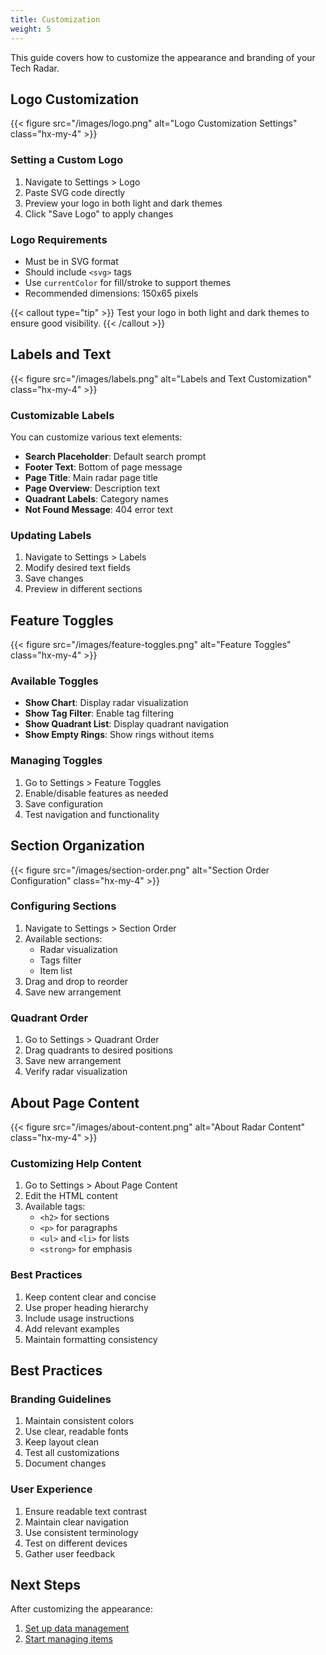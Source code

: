 ```yaml
---
title: Customization
weight: 5
---
```


This guide covers how to customize the appearance and branding of your Tech Radar.

## Logo Customization

{{< figure src="/images/logo.png" alt="Logo Customization Settings" class="hx-my-4" >}}

### Setting a Custom Logo

1. Navigate to Settings > Logo
2. Paste SVG code directly
3. Preview your logo in both light and dark themes
4. Click "Save Logo" to apply changes

### Logo Requirements

- Must be in SVG format
- Should include `<svg>` tags
- Use `currentColor` for fill/stroke to support themes
- Recommended dimensions: 150x65 pixels

{{< callout type="tip" >}}
Test your logo in both light and dark themes to ensure good visibility.
{{< /callout >}}

## Labels and Text

{{< figure src="/images/labels.png" alt="Labels and Text Customization" class="hx-my-4" >}}

### Customizable Labels

You can customize various text elements:

- **Search Placeholder**: Default search prompt
- **Footer Text**: Bottom of page message
- **Page Title**: Main radar page title
- **Page Overview**: Description text
- **Quadrant Labels**: Category names
- **Not Found Message**: 404 error text

### Updating Labels

1. Navigate to Settings > Labels
2. Modify desired text fields
3. Save changes
4. Preview in different sections

## Feature Toggles

{{< figure src="/images/feature-toggles.png" alt="Feature Toggles" class="hx-my-4" >}}

### Available Toggles

- **Show Chart**: Display radar visualization
- **Show Tag Filter**: Enable tag filtering
- **Show Quadrant List**: Display quadrant navigation
- **Show Empty Rings**: Show rings without items

### Managing Toggles

1. Go to Settings > Feature Toggles
2. Enable/disable features as needed
3. Save configuration
4. Test navigation and functionality

## Section Organization

{{< figure src="/images/section-order.png" alt="Section Order Configuration" class="hx-my-4" >}}

### Configuring Sections

1. Navigate to Settings > Section Order
2. Available sections:
   - Radar visualization
   - Tags filter
   - Item list
3. Drag and drop to reorder
4. Save new arrangement

### Quadrant Order

1. Go to Settings > Quadrant Order
2. Drag quadrants to desired positions
3. Save new arrangement
4. Verify radar visualization

## About Page Content

{{< figure src="/images/about-content.png" alt="About Radar Content" class="hx-my-4" >}}

### Customizing Help Content

1. Go to Settings > About Page Content
2. Edit the HTML content
3. Available tags:
   - `<h2>` for sections
   - `<p>` for paragraphs
   - `<ul>` and `<li>` for lists
   - `<strong>` for emphasis

### Best Practices

1. Keep content clear and concise
2. Use proper heading hierarchy
3. Include usage instructions
4. Add relevant examples
5. Maintain formatting consistency

## Best Practices

### Branding Guidelines

1. Maintain consistent colors
2. Use clear, readable fonts
3. Keep layout clean
4. Test all customizations
5. Document changes

### User Experience

1. Ensure readable text contrast
2. Maintain clear navigation
3. Use consistent terminology
4. Test on different devices
5. Gather user feedback

## Next Steps

After customizing the appearance:

1. [Set up data management](/docs/admin-guide/data-management/)
2. [Start managing items](/docs/admin-guide/managing-items/) 